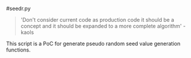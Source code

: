#seedr.py

> 'Don't consider current code as production code it should be a concept and it
> should be expanded to a more complete algorithm' - kaols

This script is a PoC for generate pseudo random seed value generation
functions.
